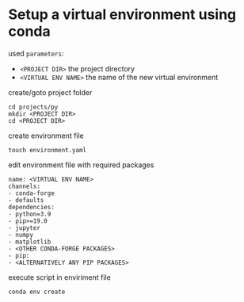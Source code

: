 # Setup a virtual environment using conda

used `parameters`:

- `<PROJECT DIR>` the project directory
- `<VIRTUAL ENV NAME>` the name of the new virtual environment

create/goto project folder

```commandline
cd projects/py
mkdir <PROJECT DIR>
cd <PROJECT DIR>
```

create environment file

```commandline
touch environment.yaml
```
  
edit environment file with required packages

```commandline
name: <VIRTUAL ENV NAME>
channels:
- conda-forge
- defaults
dependencies:
- python=3.9
- pip>=19.0
- jupyter
- numpy
- matplotlib
- <OTHER CONDA-FORGE PACKAGES>
- pip:
- <ALTERNATIVELY ANY PIP PACKAGES>
```
  
execute script in enviriment file

```commandline
conda env create
```
